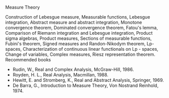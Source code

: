 ---
---
Measure Theory

Construction of Lebesgue measure, Measurable functions, Lebesgue integration,
Abstract measure and abstract integration, Monotone convergence theorem,
Dominated convergence theorem, Fatou's lemma, Comparison of Riemann integration
and Lebesgue integration, Product sigma algebras, Product measures, Sections of
measurable functions, Fubini's theorem, Signed measures and Randon-Nikodym
theorem, Lp-spaces, Characterization of continuous linear functionals on Lp -
spaces, Change of variables, Complex measures, Riesz representation theorem.
 
Recommended books

* Rudin, W., Real and Complex Analysis, McGraw-Hill, 1986.
* Royden, H. L., Real Analysis, Macmillan, 1988.
* Hewitt, E. and Stromberg, K., Real and Abstract Analysis, Springer, 1969.
* De Barra, G., Introduction to Measure Theory, Von Nostrand Reinhold, 1974.

